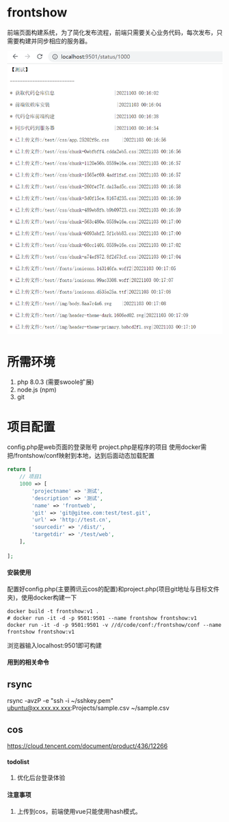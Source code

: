 # frontshow
前端页面构建系统，为了简化发布流程，前端只需要关心业务代码，每次发布，只需要构建并同步相应的服务器。

![avatar](/node/demo.png)

# 所需环境
1. php 8.0.3 (需要swoole扩展)
2. node.js (npm)
3. git

# 项目配置
config.php是web页面的登录账号
project.php是程序的项目
使用docker需把/frontshow/conf映射到本地，达到后面动态加载配置
```PHP
return [
    // 项目1
    1000 => [
        'projectname' => '测试',
        'description' => '测试',
        'name' => 'frontweb',
        'git' => 'git@gitee.com:test/test.git',
        'url' => 'http://test.cn',
        'sourcedir' => '/dist/',
        'targetdir' => '/test/web',
    ],
    
];
```

#### 安装使用
配置好config.php(主要腾讯云cos的配置)和project.php(项目git地址与目标文件夹)，使用docker构建一下
```
docker build -t frontshow:v1 .
# docker run -it -d -p 9501:9501 --name frontshow frontshow:v1
docker run -it -d -p 9501:9501 -v //d/code/conf:/frontshow/conf --name frontshow frontshow:v1
```
浏览器输入localhost:9501即可构建

#### 用到的相关命令
## rsync
rsync -avzP -e "ssh -i ~/sshkey.pem" ubuntu@xx.xxx.xx.xxx:Projects/sample.csv ~/sample.csv

## cos
https://cloud.tencent.com/document/product/436/12266

#### todolist
1. 优化后台登录体验

#### 注意事项
1. 上传到cos，前端使用vue只能使用hash模式。